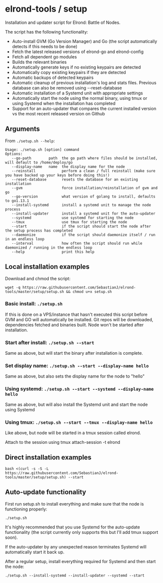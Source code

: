# elrond-tools / setup

Installation and updater script for Elrond: Battle of Nodes.

The script has the following functionality:
- Auto-install GVM (Go Version Manager) and Go (the script automatically detects if this needs to be done)
- Fetch the latest released versions of elrond-go and elrond-config
- Fetch all dependent go modules
- Builds the relevant binaries
- Automatically generate keys if no existing keypairs are detected
- Automatically copy existing keypairs if they are detected
- Automatic backups of detected keypairs
- Automatic cleanup of previous installation's log and stats files. Previous database can also be removed using --reset-database
- Automatic installation of a Systemd unit with appropriate settings
- Automatically start the node using the normal binary, using tmux or using Systemd when the installation has completed
- Support for an auto-updater that compares the current installed version vs the most recent released version on Github

## Arguments
From `./setup.sh --help`:

```
Usage: ./setup.sh [option] command
Options:
   --go-path        path  the go path where files should be installed, will default to /home/deploy/go
   --display-name   name  the display name for the node
   --reinstall            perform a clean / full reinstall (make sure you have backed up your keys before doing this!)
   --reset-database       resets the database for an existing installation
   --gvm                  force installation/reinstallation of gvm and go
   --go-version           what version of golang to install, defaults to go1.13.1
   --install-systemd      install a systemd unit to manage the node process
   --install-updater      install a systemd unit for the auto-updater
   --systemd              use systemd for starting the node
   --tmux                 use tmux for starting the node
   --start                if the script should start the node after the setup process has completed
   --daemonize            if the script should daemonize itself / run in an endless loop
   --interval             how often the script should run while daemonized / running in the endless loop
   --help                 print this help
```

## Local installation examples

Download and chmod the script:

```
wget -q https://raw.githubusercontent.com/SebastianJ/elrond-tools/master/setup/setup.sh && chmod u+x setup.sh
```

### Basic install: `./setup.sh`

If this is done on a VPS/instance that hasn't executed this script before GVM and GO will automatically be installed. Git repos will be downloaded, dependencies fetched and binaries built. Node won't be started after installation.

### Start after install: `./setup.sh --start`

Same as above, but will start the binary after installation is complete.

### Set display name: `./setup.sh --start --display-name hello`

Same as above, but also sets the display name for the node to "hello"


### Using systemd: `./setup.sh --start --systemd --display-name hello`

Same as above, but will also install the Systemd unit and start the node using Systemd

### Using tmux: `./setup.sh --start --tmux --display-name hello`

Like above, but node will be started in a tmux session called elrond.

Attach to the session using tmux attach-session -t elrond

## Direct installation examples

```
bash <(curl -s -S -L https://raw.githubusercontent.com/SebastianJ/elrond-tools/master/setup/setup.sh) --start
```

## Auto-update functionality

First run setup.sh to install everything and make sure that the node is functioning properly:

`./setup.sh`

It's highly recommended that you use Systemd for the auto-update functionality (the script currently only supports this but I'll add tmux support soon).

If the auto-updater by any unexpected reason terminates Systemd will automatically start it back up.

After a regular setup, install everything required for Systemd and then start the node:

`./setup.sh --install-systemd --install-updater --systemd --start`

